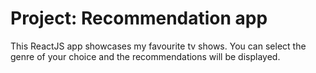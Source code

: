 # Project: Recommendation app

This ReactJS app showcases my favourite tv shows. You can select the genre of your choice and the recommendations will be displayed.
